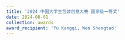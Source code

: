 ```yaml
---
title: '2024 中国大学生包装创意大赛 国家级一等奖'  
date: 2024-08-01                             
collection: awards  
award_recipient: 'Yu Kangqi, Wen Shengtao'               
---
```



